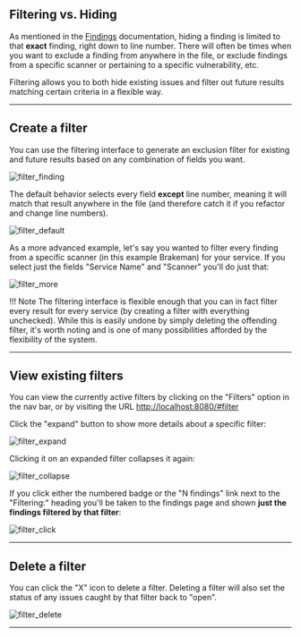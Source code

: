 ## Filtering vs. Hiding
As mentioned in the [Findings](/user/findings/) documentation, hiding a finding is limited to that **exact** finding, right down to line number.  There will often be times when you want to exclude a finding from anywhere in the file, or exclude findings from a specific scanner or pertaining to a specific vulnerability, etc.

Filtering allows you to both hide existing issues and filter out future results matching certain criteria in a flexible way.

***

## Create a filter
You can use the filtering interface to generate an exclusion filter for existing and future results based on any combination of fields you want.

![filter_finding](images/filter_finding.png)

The default behavior selects every field **except** line number, meaning it will match that result anywhere in the file (and therefore catch it if you refactor and change line numbers).

![filter_default](images/filter_default.png)

As a more advanced example, let's say you wanted to filter every finding from a specific scanner (in this example Brakeman) for your service.  If you select just the fields "Service Name" and "Scanner" you'll do just that:

![filter_more](images/filter_more.png)

!!! Note
    The filtering interface is flexible enough that you can in fact filter every result for every service (by creating a filter with everything unchecked).  While this is easily undone by simply deleting the offending filter, it's worth noting and is one of many possibilities afforded by the flexibility of the system.

***

## View existing filters
You can view the currently active filters by clicking on the "Filters" option in the nav bar, or by visiting the URL <a href="http://localhost:8080/#filters">http://localhost:8080/#filter</a>

Click the "expand" button to show more details about a specific filter:

![filter_expand](images/filter_expand.png)

Clicking it on an expanded filter collapses it again:

![filter_collapse](images/filter_collapse.png)

If you click either the numbered badge or the "N findings" link next to the "Filtering:" heading you'll be taken to the findings page and shown **just the findings filtered by that filter**:

![filter_click](images/filter_click.png)

***

## Delete a filter
You can click the "X" icon to delete a filter.  Deleting a filter will also set the status of any issues caught by that filter back to "open".

![filter_delete](images/filter_delete.png)


***
